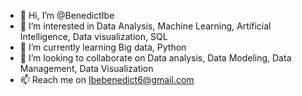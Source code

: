 - 👋 Hi, I’m @BenedictIbe
- 👀 I’m interested in Data Analysis, Machine Learning, Artificial Intelligence, Data visualization, SQL
- 🌱 I’m currently learning Big data, Python
- 💞️ I’m looking to collaborate on Data analysis, Data Modeling, Data Management, Data Visualization
- 📫 Reach me on Ibebenedict6@gmail.com

<!---
Ibebenedict6/Ibebenedict6 is a ✨ special ✨ repository because its `README.md` (this file) appears on your GitHub profile.
You can click the Preview link to take a look at your changes.
--->
